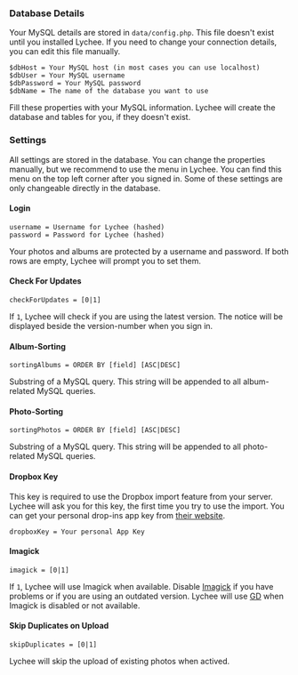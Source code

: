 ### Database Details

Your MySQL details are stored in `data/config.php`. This file doesn't exist until you installed Lychee. If you need to change your connection details, you can edit this file manually.



	$dbHost = Your MySQL host (in most cases you can use localhost)
	$dbUser = Your MySQL username
	$dbPassword = Your MySQL password
	$dbName = The name of the database you want to use

Fill these properties with your MySQL information. Lychee will create the database and tables for you, if they doesn't exist.

### Settings

All settings are stored in the database. You can change the properties manually, but we recommend to use the menu in Lychee. You can find this menu on the top left corner after you signed in. Some of these settings are only changeable directly in the database.

#### Login

	username = Username for Lychee (hashed)
	password = Password for Lychee (hashed)

Your photos and albums are protected by a username and password. If both rows are empty, Lychee will prompt you to set them.

#### Check For Updates

	checkForUpdates = [0|1]

If `1`, Lychee will check if you are using the latest version. The notice will be displayed beside the version-number when you sign in.

#### Album-Sorting

	sortingAlbums = ORDER BY [field] [ASC|DESC]

Substring of a MySQL query. This string will be appended to all album-related MySQL queries.

#### Photo-Sorting

	sortingPhotos = ORDER BY [field] [ASC|DESC]

Substring of a MySQL query. This string will be appended to all photo-related MySQL queries.

#### Dropbox Key

This key is required to use the Dropbox import feature from your server. Lychee will ask you for this key, the first time you try to use the import. You can get your personal drop-ins app key from [their website](https://www.dropbox.com/developers/apps/create).

	dropboxKey = Your personal App Key

#### Imagick

	imagick = [0|1]

If `1`, Lychee will use Imagick when available. Disable [Imagick](http://www.imagemagick.org) if you have problems or if you are using an outdated version. Lychee will use [GD](http://php.net/manual/en/book.image.php) when Imagick is disabled or not available.

#### Skip Duplicates on Upload

	skipDuplicates = [0|1]

Lychee will skip the upload of existing photos when actived.